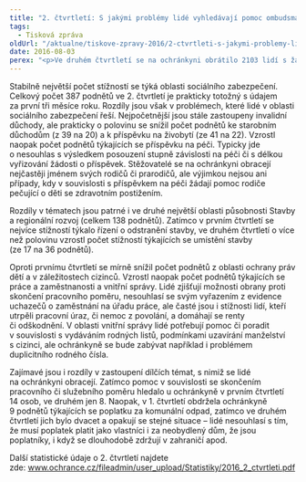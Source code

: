 ```yaml
---
title: "2. čtvrtletí: S jakými problémy lidé vyhledávají pomoc ombudsmanky"
tags:
  - Tisková zpráva
oldUrl: "/aktualne/tiskove-zpravy-2016/2-ctvrtleti-s-jakymi-problemy-lide-vyhledavaji-pomoc-ombudsmanky"
date: 2016-08-03
perex: "<p>Ve druhém čtvrtletí se na ochránkyni obrátilo 2103 lidí s žádostí o pomoc při řešení své životní situace. Dvě třetiny (64 %) jejich podnětů spadá do působnosti veřejného ochránce práv a ochránkyně se jimi může zabývat.</p>"
---
```


<!-- imported from the old website -->

<p>Stabilně největší počet stížností se týká oblasti sociálního zabezpečení. Celkový počet 387 podnětů ve 2. čtvrtletí je prakticky totožný s údajem za první tři měsíce roku. Rozdíly jsou však v problémech, které lidé v oblasti sociálního zabezpečení řeší. Nejpočetnější jsou stále zastoupeny invalidní důchody, ale prakticky o polovinu se snížil počet podnětů ke starobním důchodům (z 39 na 20) a k příspěvku na živobytí (ze 41 na 22). Vzrostl naopak počet podnětů týkajících se příspěvku na péči. Typicky jde o nesouhlas s výsledkem posouzení stupně závislosti na péči či s délkou vyřizování žádosti o příspěvek. Stěžovatelé se na ochránkyni obracejí nejčastěji jménem svých rodičů či prarodičů, ale výjimkou nejsou ani případy, kdy v souvislosti s příspěvkem na péči žádají pomoc rodiče pečující o děti se zdravotním postižením.</p> <p>Rozdíly v tématech jsou patrné i ve druhé největší oblasti působnosti Stavby a regionální rozvoj (celkem 138 podnětů). Zatímco v prvním čtvrtletí se nejvíce stížností týkalo řízení o odstranění stavby, ve druhém čtvrtletí o více než polovinu vzrostl počet stížností týkajících se umístění stavby (ze 17 na 36 podnětů). </p> <p>Oproti prvnímu čtvrtletí se mírně snížil počet podnětů z oblasti ochrany práv dětí a v záležitostech cizinců. Vzrostl naopak počet podnětů týkajících se práce a zaměstnanosti a vnitřní správy. Lidé zjišťují možnosti obrany proti skončení pracovního poměru, nesouhlasí se svým vyřazením z evidence uchazečů o zaměstnání na úřadu práce, ale časté jsou i stížnosti lidí, kteří utrpěli pracovní úraz, či nemoc z povolání, a domáhají se renty či odškodnění. V oblasti vnitřní správy lidé potřebují pomoc či poradit v souvislosti s vydáváním rodných listů, podmínkami uzavírání manželství s cizinci, ale ochránkyně se bude zabývat například i problémem duplicitního rodného čísla.</p> <p>Zajímavé jsou i rozdíly v zastoupení dílčích témat, s nimiž se lidé na ochránkyni obracejí. Zatímco pomoc v souvislosti se skončením pracovního či služebního poměru hledalo u ochránkyně v prvním čtvrtletí 14 osob, ve druhém jen 8. Naopak, v 1. čtvrtletí obdržela ochránkyně 9 podnětů týkajících se poplatku za komunální odpad, zatímco ve druhém čtvrtletí jich bylo dvacet a opakují se stejné situace – lidé nesouhlasí s tím, že musí poplatek platit jako vlastníci i za neobydlený dům, že jsou poplatníky, i když se dlouhodobě zdržují v zahraničí apod.</p> <p>Další statistické údaje o 2. čtvrtletí najdete zde: <a href="http://www.ochrance.cz/fileadmin/user_upload/Statistiky/2016_2_ctvrtleti.pdf" style="line-height: 17.92px; font-size: 12.8px;"><a href="http://www.ochrance.cz/fileadmin/user_upload/Statistiky/2016_2_ctvrtleti.pdf" target="_blank">www.ochrance.cz/fileadmin/user_upload/Statistiky/2016_2_ctvrtleti.pdf</a></a></p>
